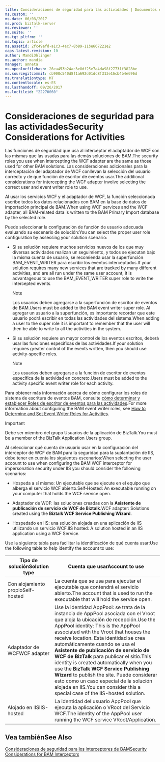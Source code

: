 ```yaml
---
title: Consideraciones de seguridad para las actividades | Documentos de Microsoft
ms.custom: ''
ms.date: 06/08/2017
ms.prod: biztalk-server
ms.reviewer: ''
ms.suite: ''
ms.tgt_pltfrm: ''
ms.topic: article
ms.assetid: 2fc49afd-a1c3-4ac7-8b89-11be667221e2
caps.latest.revision: 10
author: MandiOhlinger
ms.author: mandia
manager: anneta
ms.openlocfilehash: 26ea453b24ac3e8df25e7a4da98f27731f3828be
ms.sourcegitcommit: cb908c540d8f1a692d01dc8f313e16cb4b4e696d
ms.translationtype: MT
ms.contentlocale: es-ES
ms.lasthandoff: 09/20/2017
ms.locfileid: "22270060"
---
```

# <a name="security-considerations-for-activities"></a><span data-ttu-id="f5ed6-102">Consideraciones de seguridad para las actividades</span><span class="sxs-lookup"><span data-stu-id="f5ed6-102">Security Considerations for Activities</span></span>
<span data-ttu-id="f5ed6-103">Las funciones de seguridad que usa al interceptar el adaptador de WCF son las mismas que las usadas para las demás soluciones de BAM.</span><span class="sxs-lookup"><span data-stu-id="f5ed6-103">The security roles you use when intercepting the WCF adapter are the same as those used for other BAM solutions.</span></span> <span data-ttu-id="f5ed6-104">Las consideraciones adicionales para la interceptación del adaptador de WCF conllevan la selección del usuario correcto y de qué función de escritor de eventos usar.</span><span class="sxs-lookup"><span data-stu-id="f5ed6-104">The additional considerations for intercepting the WCF adapter involve selecting the correct user and event writer role to use.</span></span>  
  
 <span data-ttu-id="f5ed6-105">Al usar los servicios WCF y el adaptador de WCF, la función seleccionada escribe todos los datos relacionados con BAM en la base de datos de importación principal de BAM.</span><span class="sxs-lookup"><span data-stu-id="f5ed6-105">When using WCF services and the WCF adapter, all BAM-related data is written to the BAM Primary Import database by the selected role.</span></span>  
  
 <span data-ttu-id="f5ed6-106">Puede seleccionar la configuración de función de usuario adecuada evaluando su escenario de solución:</span><span class="sxs-lookup"><span data-stu-id="f5ed6-106">You can select the proper user role configuration by assessing your solution scenario:</span></span>  
  
-   <span data-ttu-id="f5ed6-107">Si su solución requiere muchos servicios nuevos de los que muy diversas actividades realizan un seguimiento, y todos se ejecutan bajo la misma cuenta de usuario, se recomienda usar la superfunción BAM_EVENT_WRITER para escribir los eventos interceptados.</span><span class="sxs-lookup"><span data-stu-id="f5ed6-107">If your solution requires many new services that are tracked by many different activities, and are all run under the same user account, it is advantageous to use the BAM_EVENT_WRITER super role to write the intercepted events.</span></span>  
  
    > [!NOTE]
    >  <span data-ttu-id="f5ed6-108">Los usuarios deben agregarse a la superfunción de escritor de eventos de BAM.</span><span class="sxs-lookup"><span data-stu-id="f5ed6-108">Users must be added to the BAM event writer super role.</span></span> <span data-ttu-id="f5ed6-109">Al agregar un usuario a la superfunción, es importante recordar que este usuario podrá escribir en todas las actividades del sistema.</span><span class="sxs-lookup"><span data-stu-id="f5ed6-109">When adding a user to the super role it is important to remember that the user will then be able to write to all the activities in the system.</span></span>  
  
-   <span data-ttu-id="f5ed6-110">Si su solución requiere un mayor control de los eventos escritos, deberá usar las funciones específicas de las actividades.</span><span class="sxs-lookup"><span data-stu-id="f5ed6-110">If your solution requires greater control of the events written, then you should use activity-specific roles.</span></span>  
  
    > [!NOTE]
    >  <span data-ttu-id="f5ed6-111">Los usuarios deben agregarse a la función de escritor de eventos específica de la actividad en concreto.</span><span class="sxs-lookup"><span data-stu-id="f5ed6-111">Users must be added to the activity specific event writer role for each activity.</span></span>  
  
 <span data-ttu-id="f5ed6-112">Para obtener más información acerca de cómo configurar los roles de sistema de escritura de eventos BAM, consulte [cómo determinar y establecer Roles de escritor de eventos para las actividades](../core/how-to-determine-and-set-event-writer-roles-for-activities.md).</span><span class="sxs-lookup"><span data-stu-id="f5ed6-112">For more information about configuring the BAM event writer roles, see [How to Determine and Set Event Writer Roles for Activities](../core/how-to-determine-and-set-event-writer-roles-for-activities.md).</span></span>  
  
> [!IMPORTANT]
>  <span data-ttu-id="f5ed6-113">Debe ser miembro del grupo Usuarios de la aplicación de BizTalk.</span><span class="sxs-lookup"><span data-stu-id="f5ed6-113">You must be a member of the BizTalk Application Users group.</span></span>  
  
 <span data-ttu-id="f5ed6-114">Al seleccionar qué cuenta de usuario usar en la configuración del interceptor de WCF de BAM para la seguridad para la suplantación de IIS, debe tener en cuenta los siguientes escenarios:</span><span class="sxs-lookup"><span data-stu-id="f5ed6-114">When selecting the user account to use when configuring the BAM WCF interceptor for impersonation security under IIS you should consider the following scenarios:</span></span>  
  
-   <span data-ttu-id="f5ed6-115">Hospeda a sí mismo: Un ejecutable que se ejecute en el equipo que alberga el servicio WCF abierto.</span><span class="sxs-lookup"><span data-stu-id="f5ed6-115">Self-Hosted: An executable running on your computer that holds the WCF service open.</span></span>  
  
-   <span data-ttu-id="f5ed6-116">Adaptador de WCF: las soluciones creadas con la **Asistente de publicación de servicio de WCF de Biztalk**.</span><span class="sxs-lookup"><span data-stu-id="f5ed6-116">WCF adapter: Solutions created using the **Biztalk WCF Service Publishing Wizard**.</span></span>  
  
-   <span data-ttu-id="f5ed6-117">Hospedado en IIS: una solución alojada en una aplicación de IIS utilizando un servicio WCF.</span><span class="sxs-lookup"><span data-stu-id="f5ed6-117">IIS hosted: A solution hosted in an IIS application using a WCF Service.</span></span>  
  
 <span data-ttu-id="f5ed6-118">Use la siguiente tabla para facilitar la identificación de qué cuenta usar:</span><span class="sxs-lookup"><span data-stu-id="f5ed6-118">Use the following table to help identify the account to use:</span></span>  
  
|<span data-ttu-id="f5ed6-119">Tipo de solución</span><span class="sxs-lookup"><span data-stu-id="f5ed6-119">Solution type</span></span>|<span data-ttu-id="f5ed6-120">Cuenta que usar</span><span class="sxs-lookup"><span data-stu-id="f5ed6-120">Account to use</span></span>|  
|-------------------|--------------------|  
|<span data-ttu-id="f5ed6-121">Con alojamiento propio</span><span class="sxs-lookup"><span data-stu-id="f5ed6-121">Self-hosted</span></span>|<span data-ttu-id="f5ed6-122">La cuenta que se usa para ejecutar el ejecutable que contendrá el servicio abierto.</span><span class="sxs-lookup"><span data-stu-id="f5ed6-122">The account that is used to run the executable that will hold the service open.</span></span>|  
|<span data-ttu-id="f5ed6-123">Adaptador de WCF</span><span class="sxs-lookup"><span data-stu-id="f5ed6-123">WCF adapter</span></span>|<span data-ttu-id="f5ed6-124">Use la identidad AppPool: se trata de la instancia de AppPool asociada con el Vroot que aloja la ubicación de recepción.</span><span class="sxs-lookup"><span data-stu-id="f5ed6-124">Use the AppPool identity: This is the AppPool associated with the Vroot that houses the receive location.</span></span> <span data-ttu-id="f5ed6-125">Esta identidad se crea automáticamente cuando se usa el **Asistente de publicación de servicio de WCF de BizTalk** para publicar el sitio.</span><span class="sxs-lookup"><span data-stu-id="f5ed6-125">This identity is created automatically when you use the **BizTalk WCF Service Publishing Wizard** to publish the site.</span></span> <span data-ttu-id="f5ed6-126">Puede considerar esto como un caso especial de la solución alojada en IIS.</span><span class="sxs-lookup"><span data-stu-id="f5ed6-126">You can consider this a special case of the IIS-hosted solution.</span></span>|  
|<span data-ttu-id="f5ed6-127">Alojado en IIS</span><span class="sxs-lookup"><span data-stu-id="f5ed6-127">IIS-hosted</span></span>|<span data-ttu-id="f5ed6-128">La identidad del usuario AppPool que ejecuta la aplicación o VRoot del Servicio WCF.</span><span class="sxs-lookup"><span data-stu-id="f5ed6-128">The identity of the AppPool user running the WCF service VRoot/Application.</span></span>|  
  
## <a name="see-also"></a><span data-ttu-id="f5ed6-129">Vea también</span><span class="sxs-lookup"><span data-stu-id="f5ed6-129">See Also</span></span>  
 [<span data-ttu-id="f5ed6-130">Consideraciones de seguridad para los interceptores de BAM</span><span class="sxs-lookup"><span data-stu-id="f5ed6-130">Security Considerations for BAM Interceptors</span></span>](../core/security-considerations-for-bam-interceptors.md)